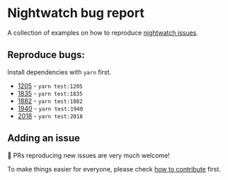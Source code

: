 # Nightwatch bug report

A collection of examples on how to reproduce [nightwatch issues](https://github.com/nightwatchjs/nightwatch/issues).

## Reproduce bugs:

Install dependencies with `yarn` first.

- [1205](https://github.com/nightwatchjs/nightwatch/issues/1205) - `yarn test:1205`
- [1835](https://github.com/nightwatchjs/nightwatch/issues/1835) - `yarn test:1835`
- [1882](https://github.com/nightwatchjs/nightwatch/issues/1882) - `yarn test:1882`
- [1940](https://github.com/nightwatchjs/nightwatch/issues/1940) - `yarn test:1940`
- [2018](https://github.com/nightwatchjs/nightwatch/issues/2018) - `yarn test:2018`

## Adding an issue

:tada: PRs reproducing new issues are very much welcome!

To make things easier for everyone, please check [how to contribute](CONTRIBUTING.md) first.
